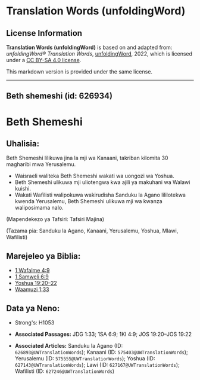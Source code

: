 # Translation Words (unfoldingWord)

## License Information

**Translation Words (unfoldingWord)** is based on and adapted from: _unfoldingWord® Translation Words_, [unfoldingWord](https://unfoldingword.org/utw), 2022, which is licensed under a [CC BY-SA 4.0 license](https://creativecommons.org/licenses/by-sa/4.0/legalcode.en).

This markdown version is provided under the same license.



--------------------------------

## Beth shemeshi (id: 626934)

Beth Shemeshi
=============

Uhalisia:
---------

Beth Shemeshi lilikuwa jina la mji wa Kanaani, takriban kilomita 30 magharibi mwa Yerusalemu.

* Waisraeli waliteka Beth Shemeshi wakati wa uongozi wa Yoshua.
* Beth Shemeshi ulikuwa mji uliotengwa kwa ajili ya makuhani wa Walawi kuishi.
* Wakati Wafilisti walipokuwa wakirudisha Sanduku la Agano lililotekwa kwenda Yerusalemu, Beth Shemeshi ulikuwa mji wa kwanza waliposimama nalo.

(Mapendekezo ya Tafsiri: Tafsiri Majina)

(Tazama pia: Sanduku la Agano, Kanaani, Yerusalemu, Yoshua, Mlawi, Wafilisti)

Marejeleo ya Biblia:
--------------------

* [1 Wafalme 4:9](https://ref.ly/1Kgs4:9)
* [1 Samweli 6:9](https://ref.ly/1Sam6:9)
* [Yoshua 19:20–22](https://ref.ly/Josh19:20-Josh19:22)
* [Waamuzi 1:33](https://ref.ly/Judg1:33)

Data ya Neno:
-------------

* Strong's: H1053

* **Associated Passages:** JDG 1:33; 1SA 6:9; 1KI 4:9; JOS 19:20–JOS 19:22
* **Associated Articles:** Sanduku la Agano (ID: `626893@UWTranslationWords`); Kanaani (ID: `575403@UWTranslationWords`); Yerusalemu (ID: `575555@UWTranslationWords`); Yoshua (ID: `627143@UWTranslationWords`); Lawi (ID: `627167@UWTranslationWords`); Wafilisti (ID: `627246@UWTranslationWords`)

